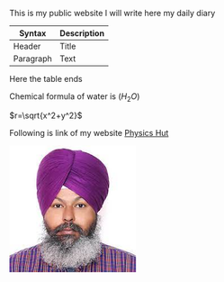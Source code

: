 This is my public website
I will write here my daily diary

| Syntax | Description |
|-----|-----|
| Header | Title |
| Paragraph | Text |


Here the table ends

Chemical formula of water is \($H_{2}O$\)


$r=\sqrt{x^2+y^2}$

Following is link of my website [Physics Hut](https://www.physicshut.com)

![Randhir Singh](rs.jpg)
